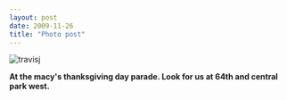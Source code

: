 ```yaml
---
layout: post
date: 2009-11-26
title: "Photo post"
---
```

![travisj](/images/13076081a8adb7549b1136fc7ed7dd829e21957aa12debbde359afb1fbddcb03.jpg)

<b>At the macy's thanksgiving day parade. Look for us at 64th and central park west.</b>